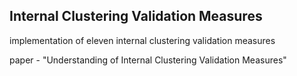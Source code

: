 ## Internal Clustering Validation Measures

implementation of eleven internal clustering validation measures

paper - "Understanding of Internal Clustering Validation Measures"
